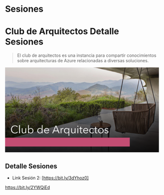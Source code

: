 # Sesiones
# Club de Arquitectos Detalle Sesiones
> El club de arquitectos es una instancia para compartir conocimientos sobre arquitecturas de Azure relacionadas a diversas soluciones.

![Portada Club de Arquitectos](https://github.com/architects-club-azure-scl/Sesiones/blob/master/portada-ca.PNG)

## Detalle Sesiones
* Link Sesión 2:
[https://bit.ly/3dYhoz0]

https://bit.ly/2YWQiEd

[npm-image]: https://img.shields.io/npm/v/datadog-metrics.svg?style=flat-square
[npm-url]: https://npmjs.org/package/datadog-metrics
[npm-downloads]: https://img.shields.io/npm/dm/datadog-metrics.svg?style=flat-square
[travis-image]: https://img.shields.io/travis/dbader/node-datadog-metrics/master.svg?style=flat-square
[travis-url]: https://travis-ci.org/dbader/node-datadog-metrics
